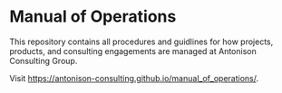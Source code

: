 # Manual of Operations

This repository contains all procedures and guidlines for how projects, products, and consulting engagements are managed at Antonison Consulting Group.

Visit https://antonison-consulting.github.io/manual_of_operations/.
